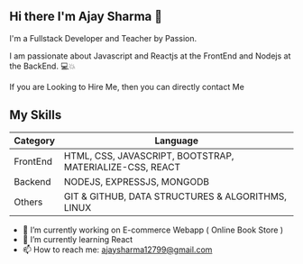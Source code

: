 ## Hi there I'm Ajay Sharma   👋

I'm a Fullstack Developer and Teacher by Passion.  

I am passionate about Javascript and Reactjs at the FrontEnd and Nodejs at the BackEnd. 💻💥

If you are Looking to Hire Me, then you can directly contact Me

## My Skills

| Category | Language |
| ----------- | ----------- |
| FrontEnd | HTML, CSS, JAVASCRIPT, BOOTSTRAP, MATERIALIZE-CSS, REACT |
| Backend  | NODEJS, EXPRESSJS, MONGODB |
| Others   | GIT & GITHUB, DATA STRUCTURES & ALGORITHMS, LINUX |

- 🔭 I’m currently working on E-commerce Webapp ( Online Book Store )
- 🌱 I’m currently learning React
- 📫 How to reach me: ajaysharma12799@gmail.com